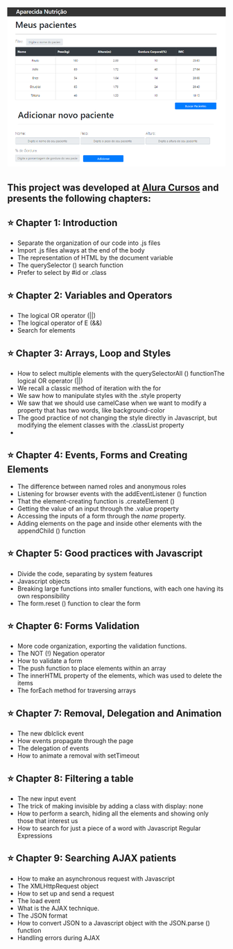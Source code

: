 <h1  align="center">

<img  alt="React RocketShoes"  src="./img/banner.png" />

<br>

</h1>

## This project was developed at [Alura Cursos](https://www.alura.com.br/) and presents the following chapters:

## :star: Chapter 1: Introduction

- Separate the organization of our code into .js files
- Import .js files always at the end of the body
- The representation of HTML by the document variable
- The querySelector () search function
- Prefer to select by #id or .class

## :star: Chapter 2: Variables and Operators

- The logical OR operator (||)
- The logical operator of E (&&)
- Search for elements

## :star: Chapter 3: Arrays, Loop and Styles

- How to select multiple elements with the querySelectorAll () functionThe logical OR operator (||)
- We recall a classic method of iteration with the for
- We saw how to manipulate styles with the .style property
- We saw that we should use camelCase when we want to modify a property that has two words, like background-color
- The good practice of not changing the style directly in Javascript, but modifying the element classes with the .classList property
-

## :star: Chapter 4: Events, Forms and Creating Elements

- The difference between named roles and anonymous roles
- Listening for browser events with the addEventListener () function
- That the element-creating function is .createElement ()
- Getting the value of an input through the .value property
- Accessing the inputs of a form through the _name_ property.
- Adding elements on the page and inside other elements with the appendChild () function

## :star: Chapter 5: Good practices with Javascript

- Divide the code, separating by system features
- Javascript objects
- Breaking large functions into smaller functions, with each one having its own responsibility
- The form.reset () function to clear the form

## :star: Chapter 6: Forms Validation

- More code organization, exporting the validation functions.
- The NOT (!) Negation operator
- How to validate a form
- The push function to place elements within an array
- The innerHTML property of the elements, which was used to delete the items
- The forEach method for traversing arrays

## :star: Chapter 7: Removal, Delegation and Animation

- The new dblclick event
- How events propagate through the page
- The delegation of events
- How to animate a removal with setTimeout

## :star: Chapter 8: Filtering a table

- The new input event
- The trick of making invisible by adding a class with display: none
- How to perform a search, hiding all the elements and showing only those that interest us
- How to search for just a piece of a word with Javascript Regular Expressions

## :star: Chapter 9: Searching AJAX patients

- How to make an asynchronous request with Javascript
- The XMLHttpRequest object
- How to set up and send a request
- The load event
- What is the AJAX technique.
- The JSON format
- How to convert JSON to a Javascript object with the JSON.parse () function
- Handling errors during AJAX
